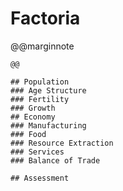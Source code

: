 # Factoria

@@marginnote
~~~<img src="/img/factor.png" style="width: 100%; display: block;">~~~
@@

## Population
### Age Structure
### Fertility
### Growth
## Economy
### Manufacturing
### Food
### Resource Extraction
### Services
### Balance of Trade

## Assessment

